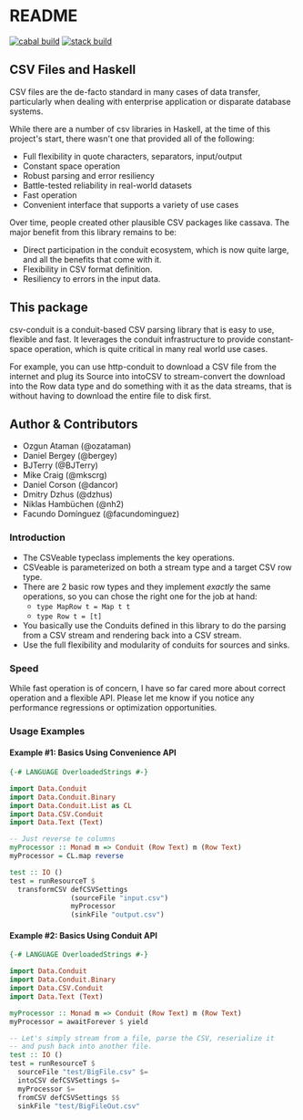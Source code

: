 # README
[![cabal
build](https://github.com/dmvianna/csv-conduit/actions/workflows/cabal.yml/badge.svg)](https://github.com/dmvianna/csv-conduit/actions)
[![stack build](https://github.com/dmvianna/csv-conduit/actions/workflows/stack.yml/badge.svg)](https://github.com/dmvianna/csv-conduit/actions)

## CSV Files and Haskell

CSV files are the de-facto standard in many cases of data transfer,
particularly when dealing with enterprise application or disparate database
systems.

While there are a number of csv libraries in Haskell, at the time of
this project's start, there wasn't one that provided all of the
following:

* Full flexibility in quote characters, separators, input/output
* Constant space operation
* Robust parsing and error resiliency
* Battle-tested reliability in real-world datasets
* Fast operation
* Convenient interface that supports a variety of use cases

Over time, people created other plausible CSV packages like cassava.
The major benefit from this library remains to be:

* Direct participation in the conduit ecosystem, which is now quite
  large, and all the benefits that come with it.
* Flexibility in CSV format definition.
* Resiliency to errors in the input data.


## This package

csv-conduit is a conduit-based CSV parsing library that is easy to
use, flexible and fast. It leverages the conduit infrastructure to
provide constant-space operation, which is quite critical in many real
world use cases.

For example, you can use http-conduit to download a CSV file from the
internet and plug its Source into intoCSV to stream-convert the
download into the Row data type and do something with it as the data
streams, that is without having to download the entire file to disk
first.


## Author & Contributors

- Ozgun Ataman (@ozataman)
- Daniel Bergey (@bergey)
- BJTerry (@BJTerry)
- Mike Craig (@mkscrg)
- Daniel Corson (@dancor)
- Dmitry Dzhus (@dzhus)
- Niklas Hambüchen (@nh2)
- Facundo Domínguez (@facundominguez)


### Introduction

* The CSVeable typeclass implements the key operations.
* CSVeable is parameterized on both a stream type and a target CSV row type.
* There are 2 basic row types and they implement *exactly* the same operations,
  so you can chose the right one for the job at hand:
  - `type MapRow t = Map t t`
  - `type Row t = [t]`
* You basically use the Conduits defined in this library to do the
  parsing from a CSV stream and rendering back into a CSV stream.
* Use the full flexibility and modularity of conduits for sources and sinks.

### Speed

While fast operation is of concern, I have so far cared more about correct
operation and a flexible API. Please let me know if you notice any performance
regressions or optimization opportunities.


### Usage Examples


#### Example #1: Basics Using Convenience API

```haskell
{-# LANGUAGE OverloadedStrings #-}

import Data.Conduit
import Data.Conduit.Binary
import Data.Conduit.List as CL
import Data.CSV.Conduit
import Data.Text (Text)

-- Just reverse te columns
myProcessor :: Monad m => Conduit (Row Text) m (Row Text)
myProcessor = CL.map reverse

test :: IO ()
test = runResourceT $
  transformCSV defCSVSettings
               (sourceFile "input.csv")
               myProcessor
               (sinkFile "output.csv")
```

#### Example #2: Basics Using Conduit API

```haskell
{-# LANGUAGE OverloadedStrings #-}

import Data.Conduit
import Data.Conduit.Binary
import Data.CSV.Conduit
import Data.Text (Text)

myProcessor :: Monad m => Conduit (Row Text) m (Row Text)
myProcessor = awaitForever $ yield

-- Let's simply stream from a file, parse the CSV, reserialize it
-- and push back into another file.
test :: IO ()
test = runResourceT $
  sourceFile "test/BigFile.csv" $=
  intoCSV defCSVSettings $=
  myProcessor $=
  fromCSV defCSVSettings $$
  sinkFile "test/BigFileOut.csv"
```
